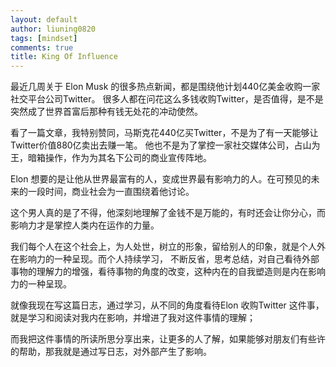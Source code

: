```yaml
---
layout: default
author: liuning0820
tags: [mindset]
comments: true
title: King Of Influence
---
```


最近几周关于 Elon Musk 的很多热点新闻，都是围绕他计划440亿美金收购一家社交平台公司Twitter。
很多人都在问花这么多钱收购Twitter，是否值得，是不是突然成了世界首富后那种有钱无处花的冲动使然。

看了一篇文章，我特别赞同，马斯克花440亿买Twitter，不是为了有一天能够让Twitter价值880亿卖出去赚一笔。
他也不是为了掌控一家社交媒体公司，占山为王，暗箱操作，作为为其名下公司的商业宣传阵地。

Elon 想要的是让他从世界最富有的人，变成世界最有影响力的人。在可预见的未来的一段时间，商业社会为一直围绕着他讨论。

这个男人真的是了不得，他深刻地理解了金钱不是万能的，有时还会让你分心，而影响力才是掌控人类内在运作的力量。

我们每个人在这个社会上，为人处世，树立的形象，留给别人的印象，就是个人外在影响力的一种呈现。而个人持续学习，
不断反省，思考总结，对自己看待外部事物的理解力的增强，看待事物的角度的改变，这种内在的自我塑造则是内在影响力的一种呈现。

就像我现在写这篇日志，通过学习，从不同的角度看待Elon 收购Twitter 这件事，就是学习和阅读对我内在影响，并增进了我对这件事情的理解；

而我把这件事情的所读所思分享出来，让更多的人了解，如果能够对朋友们有些许的帮助，那我就是通过写日志，对外部产生了影响。




